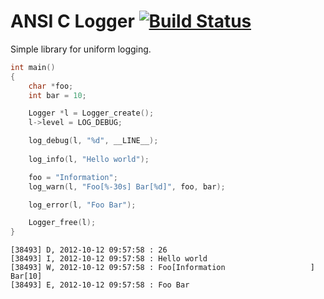 # ANSI C Logger [![Build Status](https://secure.travis-ci.org/drfeelngood/logger.png)](http://travis-ci.org/drfeelngood/logger)

Simple library for uniform logging.

```c
int main()
{
    char *foo;
    int bar = 10;

    Logger *l = Logger_create();
    l->level = LOG_DEBUG;

    log_debug(l, "%d", __LINE__);
    
    log_info(l, "Hello world");

    foo = "Information";
    log_warn(l, "Foo[%-30s] Bar[%d]", foo, bar); 

    log_error(l, "Foo Bar");

    Logger_free(l);
}
```

```
[38493] D, 2012-10-12 09:57:58 : 26
[38493] I, 2012-10-12 09:57:58 : Hello world
[38493] W, 2012-10-12 09:57:58 : Foo[Information                   ] Bar[10]
[38493] E, 2012-10-12 09:57:58 : Foo Bar
```
